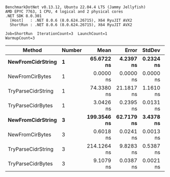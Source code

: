 ```

BenchmarkDotNet v0.13.12, Ubuntu 22.04.4 LTS (Jammy Jellyfish)
AMD EPYC 7763, 1 CPU, 4 logical and 2 physical cores
.NET SDK 8.0.301
  [Host]   : .NET 8.0.6 (8.0.624.26715), X64 RyuJIT AVX2
  ShortRun : .NET 8.0.6 (8.0.624.26715), X64 RyuJIT AVX2

Job=ShortRun  IterationCount=3  LaunchCount=1  
WarmupCount=3  

```
| Method             | Number | Mean        | Error      | StdDev    | Min         | Max         | Allocated |
|------------------- |------- |------------:|-----------:|----------:|------------:|------------:|----------:|
| **NewFromCidrString**  | **1**      |  **65.6722 ns** |  **4.2397 ns** | **0.2324 ns** |  **65.4116 ns** |  **65.8581 ns** |         **-** |
| NewFromCirBytes    | 1      |   0.0000 ns |  0.0000 ns | 0.0000 ns |   0.0000 ns |   0.0000 ns |         - |
| TryParseCidrString | 1      |  74.3380 ns | 21.1817 ns | 1.1610 ns |  73.4789 ns |  75.6589 ns |         - |
| TryParseCidrBytes  | 1      |   3.0426 ns |  0.2395 ns | 0.0131 ns |   3.0339 ns |   3.0577 ns |         - |
| **NewFromCidrString**  | **3**      | **199.3546 ns** | **62.7179 ns** | **3.4378 ns** | **197.2595 ns** | **203.3221 ns** |         **-** |
| NewFromCirBytes    | 3      |   0.6018 ns |  0.0241 ns | 0.0013 ns |   0.6010 ns |   0.6034 ns |         - |
| TryParseCidrString | 3      | 214.1264 ns |  9.8283 ns | 0.5387 ns | 213.5093 ns | 214.5032 ns |         - |
| TryParseCidrBytes  | 3      |   9.1079 ns |  0.0387 ns | 0.0021 ns |   9.1063 ns |   9.1103 ns |         - |
